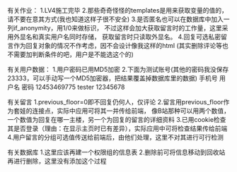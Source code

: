 有关作业：
1.LV4施工完毕
2.那些奇奇怪怪的templates是用来获取变量的值的，请不要在意其方式(我也知道这样子很不安全)
3.是否匿名也可以在数据库中加入一列if_anonymity，用1/0来做标识，
不过这样会加大获取留言时的工作量，这里采用外显名和真实用户名同时存储，
获取留言时只读取外显名。
4.回复可选私密留言作为回复对象的情况不作考虑，因不会设计像我这样的html
(其实删除评论等也不需要加判断条件的吧，用户是不能选这个的)

有关用户数据：
1.用户密码已用MD5加密
2.下面为测试账号(其他的密码我没保存23333，可以手动写一个MD5加密器，把结果覆盖掉数据库里的数据)
手机号       用户名  密码
12453469775 tester 12345678

有关留言
1.previous_floor=0即不回复仍何人，仅评论
2.留言用previous_floor作为套娃的连接点，实际中应用可将其一并传给前端，
像B站那种可以用两个数值，一个数值为回复在哪一主楼，另一个为回复的留言的详细资料
3.已用cookie检查其是否登录（理由：在显示主页时已有差异），实际应用中可将检查结果传给前端
4.用户留言的分组可选值传送给前端后，由他们处理，这里不对其进行可行检测

有关数据库
1.这里应该再建一个权限组的信息表
2.删除前可将信息移动到回收站再进行删除，这里没有添加这个过程